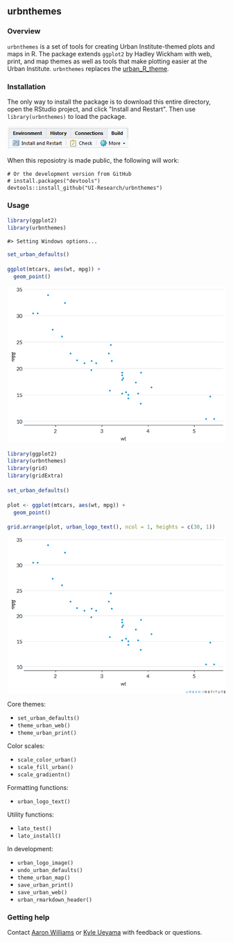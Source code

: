 
<!-- README.md is generated from README.Rmd. Please edit that file -->
urbnthemes
----------

### Overview

`urbnthemes` is a set of tools for creating Urban Institute-themed plots and maps in R. The package extends `ggplot2` by Hadley Wickham with web, print, and map themes as well as tools that make plotting easier at the Urban Institute. `urbnthemes` replaces the [urban\_R\_theme](https://github.com/UrbanInstitute/urban_R_theme).

### Installation

The only way to install the package is to download this entire directory, open the RStudio project, and click "Install and Restart". Then use `library(urbnthemes)` to load the package.

![](man/figures/install-and-restart.png)

When this reposiotry is made public, the following will work:

    # Or the development version from GitHub
    # install.packages("devtools")
    devtools::install_github("UI-Research/urbnthemes")

### Usage

``` r
library(ggplot2)
library(urbnthemes)
```

    #> Setting Windows options...

``` r
set_urban_defaults()

ggplot(mtcars, aes(wt, mpg)) +
  geom_point()
```

![](man/figures/README-example-1.png)

``` r
library(ggplot2)
library(urbnthemes)
library(grid)
library(gridExtra)

set_urban_defaults()

plot <- ggplot(mtcars, aes(wt, mpg)) +
  geom_point()

grid.arrange(plot, urban_logo_text(), ncol = 1, heights = c(30, 1))
```

![](man/figures/README-example2-1.png)

Core themes:

-   `set_urban_defaults()`
-   `theme_urban_web()`
-   `theme_urban_print()`

Color scales:

-   `scale_color_urban()`
-   `scale_fill_urban()`
-   `scale_gradientn()`

Formatting functions:

-   `urban_logo_text()`

Utility functions:

-   `lato_test()`
-   `lato_install()`

In development:

-   `urban_logo_image()`
-   `undo_urban_defaults()`
-   `theme_urban_map()`
-   `save_urban_print()`
-   `save_urban_web()`
-   `urban_rmarkdown_header()`

### Getting help

Contact [Aaron Williams](awilliams@urban.org) or [Kyle Ueyama](kueyama@urban.org) with feedback or questions.
